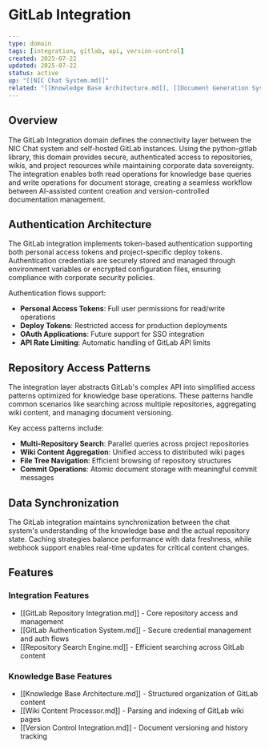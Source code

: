 # GitLab Integration

```yaml
---
type: domain
tags: [integration, gitlab, api, version-control]
created: 2025-07-22
updated: 2025-07-22
status: active
up: "[[NIC Chat System.md]]"
related: "[[Knowledge Base Architecture.md]], [[Document Generation System.md]]"
---
```

## Overview

The GitLab Integration domain defines the connectivity layer between the NIC Chat system and self-hosted GitLab instances. Using the python-gitlab library, this domain provides secure, authenticated access to repositories, wikis, and project resources while maintaining corporate data sovereignty. The integration enables both read operations for knowledge base queries and write operations for document storage, creating a seamless workflow between AI-assisted content creation and version-controlled documentation management.

## Authentication Architecture

The GitLab integration implements token-based authentication supporting both personal access tokens and project-specific deploy tokens. Authentication credentials are securely stored and managed through environment variables or encrypted configuration files, ensuring compliance with corporate security policies.

Authentication flows support:
- **Personal Access Tokens**: Full user permissions for read/write operations
- **Deploy Tokens**: Restricted access for production deployments
- **OAuth Applications**: Future support for SSO integration
- **API Rate Limiting**: Automatic handling of GitLab API limits

## Repository Access Patterns

The integration layer abstracts GitLab's complex API into simplified access patterns optimized for knowledge base operations. These patterns handle common scenarios like searching across multiple repositories, aggregating wiki content, and managing document versioning.

Key access patterns include:
- **Multi-Repository Search**: Parallel queries across project repositories
- **Wiki Content Aggregation**: Unified access to distributed wiki pages
- **File Tree Navigation**: Efficient browsing of repository structures
- **Commit Operations**: Atomic document storage with meaningful commit messages

## Data Synchronization

The GitLab integration maintains synchronization between the chat system's understanding of the knowledge base and the actual repository state. Caching strategies balance performance with data freshness, while webhook support enables real-time updates for critical content changes.

## Features

### Integration Features

- [[GitLab Repository Integration.md]] - Core repository access and management
- [[GitLab Authentication System.md]] - Secure credential management and auth flows
- [[Repository Search Engine.md]] - Efficient searching across GitLab content

### Knowledge Base Features

- [[Knowledge Base Architecture.md]] - Structured organization of GitLab content
- [[Wiki Content Processor.md]] - Parsing and indexing of GitLab wiki pages
- [[Version Control Integration.md]] - Document versioning and history tracking